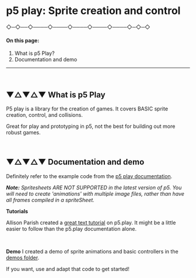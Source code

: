 
# p5 play: Sprite creation and control



 ◇─◇──◇────◇────◇────◇────◇────◇─◇─◇
<br />

#### On this page:

1. What is p5 Play?
2. Documentation and demo



---
<br>

## ▼△▼△▼ What is p5 Play

P5 play is a library for the creation of games. It covers BASIC sprite creation, control, and collisions.

Great for play and prototyping in p5, not the best for building out more robust games.

<br>

## ▼△▼△▼ Documentation and demo

Definitely refer to the example code from the [p5 play documentation](http://p5play.molleindustria.org/).

***Note:*** *Spritesheets ARE NOT SUPPORTED in the latest version of p5. You will need to create 'animations' with multiple image files, rather than have all frames compiled in a spriteSheet.*
<br>

**Tutorials**

Allison Parish created a [great text tutorial](https://creative-coding.decontextualize.com/making-games-with-p5-play/) on p5.play. It might be a little easier to follow than the p5.play documentation alone.

<br>

**Demo**
I created a demo of sprite animations and basic controllers in the [demos folder](/demos).

If you want, use and adapt that code to get started!

